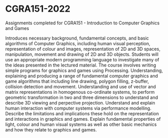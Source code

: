 # CGRA151-2022
Assignments completed for CGRA151 - Introduction to Computer Graphics and Games

Introduces necessary background, fundamental concepts, and basic algorithms of Computer Graphics, including human visual perception, representation of colour and images, representation of 2D and 3D spaces, manipulation, movement and drawing of 2D and 3D objects. Students will use an appropriate modern programming language to investigate many of the ideas presented in the lectured material. The course involves writing simple programs for graphics and games using Processing. Understanding, explaining and producing a range of fundamental computer graphics and game algorithms that including line drawing, polygon filling, z-buffer, collision detection and movement. Understanding and use of vector and matrix representations in homogenous co-ordinate systems, to perform geometric transformation in two and three dimensions to understand and describe 3D viewing and perpective projection. Understand and explain human interaction with computer systems via performance modelling. Describe the limitations and implications these hold on the representation and interactions in graphics and games. Explain fundamental properties of light, colour and human visual systems as well as other basic mechanics and how they relate to graphics and games.
